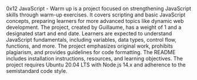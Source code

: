 0x12 JavaScript - Warm up is a project focused on strengthening JavaScript skills through warm-up exercises. It covers scripting and basic JavaScript concepts, preparing learners for more advanced topics like dynamic web development. The project, created by Guillaume, has a weight of 1 and a designated start and end date. Learners are expected to understand JavaScript fundamentals, including variables, data types, control flow, functions, and more. The project emphasizes original work, prohibits plagiarism, and provides guidelines for code formatting. The README includes installation instructions, resources, and learning objectives. The project requires Ubuntu 20.04 LTS with Node.js 14.x and adherence to the semistandard code style.
